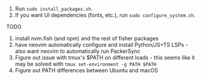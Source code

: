 1. Run `sudo install_packages.sh`.
2. If you want UI dependencies (fonts, etc.), run `sudo configure_system.sh`.

TODO

1. install nvm.fish (and npm) and the rest of fisher packages
2. have neovim automatically configure and install Python/JS+TS LSPs - also want neovim to automatically run PackerSync
3. Figure out issue with tmux's $PATH on different loads - this seems like it may be solved with `tmux set-environment -g PATH $PATH`
4. Figure out PATH differences between Ubuntu and macOS
